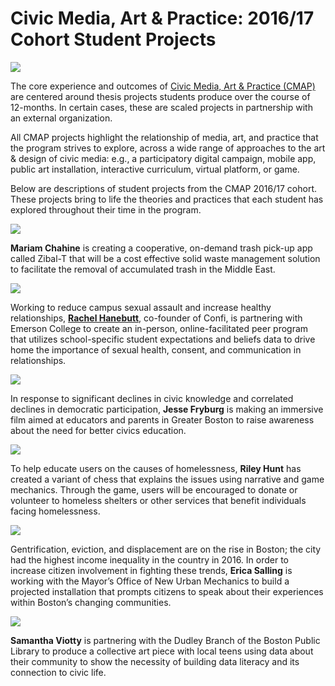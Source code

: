 # Civic Media, Art & Practice: 2016/17 Cohort Student Projects

![](https://res.cloudinary.com/engagement-lab-home/image/upload/v1/homepage-2.0/news/medium/1_WeURVyWTZPccztauzx01aQ.png)

The core experience and outcomes of [Civic Media, Art & Practice (CMAP)](https://elab.emerson.edu/cmap) are centered around thesis projects students produce over the course of 12-months. In certain cases, these are scaled projects in partnership with an external organization.

All CMAP projects highlight the relationship of media, art, and practice that the program strives to explore, across a wide range of approaches to the art & design of civic media: e.g., a participatory digital campaign, mobile app, public art installation, interactive curriculum, virtual platform, or game.

Below are descriptions of student projects from the CMAP 2016/17 cohort. These projects bring to life the theories and practices that each student has explored throughout their time in the program.

![](https://res.cloudinary.com/engagement-lab-home/image/upload/v1/homepage-2.0/news/medium/1_JydDAhviiRPZQFDavLjmlg.png)

**Mariam Chahine** is creating a cooperative, on-demand trash pick-up app called Zibal-T that will be a cost effective solid waste management solution to facilitate the removal of accumulated trash in the Middle East.

![](https://res.cloudinary.com/engagement-lab-home/image/upload/v1/homepage-2.0/news/medium/1_23X2BTAohXgXMLs7KxtPDQ.png)

Working to reduce campus sexual assault and increase healthy relationships, [**Rachel Hanebutt**](http://confi.co/), co-founder of Confi, is partnering with Emerson College to create an in-person, online-facilitated peer program that utilizes school-specific student expectations and beliefs data to drive home the importance of sexual health, consent, and communication in relationships.

![](https://res.cloudinary.com/engagement-lab-home/image/upload/v1/homepage-2.0/news/medium/1_6Upr5CtRil7HyRrEk0OsrQ.png)

In response to significant declines in civic knowledge and correlated declines in democratic participation, **Jesse Fryburg** is making an immersive film aimed at educators and parents in Greater Boston to raise awareness about the need for better civics education.

![](https://res.cloudinary.com/engagement-lab-home/image/upload/v1/homepage-2.0/news/medium/1_xcf1GkqaDiGyBFD3qTr5SQ.png)

To help educate users on the causes of homelessness, **Riley Hunt** has created a variant of chess that explains the issues using narrative and game mechanics. Through the game, users will be encouraged to donate or volunteer to homeless shelters or other services that benefit individuals facing homelessness.

![](https://res.cloudinary.com/engagement-lab-home/image/upload/v1/homepage-2.0/news/medium/1_CXATuxxJ7uAFZgDDbVoLVQ.png)

Gentrification, eviction, and displacement are on the rise in Boston; the city had the highest income inequality in the country in 2016. In order to increase citizen involvement in fighting these trends, **Erica Salling** is working with the Mayor’s Office of New Urban Mechanics to build a projected installation that prompts citizens to speak about their experiences within Boston’s changing communities.

![](https://res.cloudinary.com/engagement-lab-home/image/upload/v1/homepage-2.0/news/medium/1__9LJMV_4MIm2foD5W2nVFA.png)

**Samantha Viotty** is partnering with the Dudley Branch of the Boston Public Library to produce a collective art piece with local teens using data about their community to show the necessity of building data literacy and its connection to civic life.
